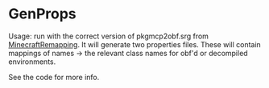 GenProps
========

Usage: run with the correct version of pkgmcp2obf.srg from [MinecraftRemapping](https://github.com/agaricusb/MinecraftRemapping). It will generate two properties files.
These will contain mappings of names -> the relevant class names for obf'd or decompiled environments.

See the code for more info.

